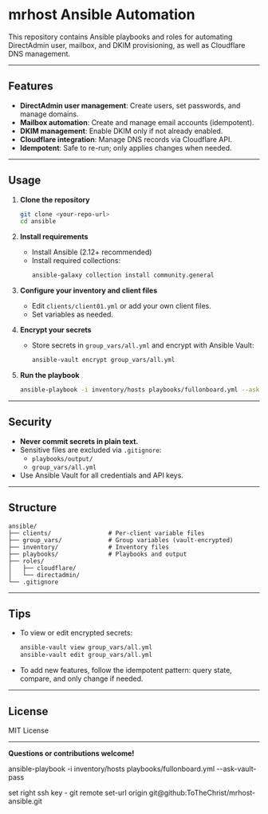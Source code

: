 # mrhost Ansible Automation

This repository contains Ansible playbooks and roles for automating DirectAdmin user, mailbox, and DKIM provisioning, as well as Cloudflare DNS management.

---

## Features

- **DirectAdmin user management**: Create users, set passwords, and manage domains.
- **Mailbox automation**: Create and manage email accounts (idempotent).
- **DKIM management**: Enable DKIM only if not already enabled.
- **Cloudflare integration**: Manage DNS records via Cloudflare API.
- **Idempotent**: Safe to re-run; only applies changes when needed.

---

## Usage

1. **Clone the repository**

   ```sh
   git clone <your-repo-url>
   cd ansible
   ```

2. **Install requirements**

   - Install Ansible (2.12+ recommended)
   - Install required collections:
     ```sh
     ansible-galaxy collection install community.general
     ```

3. **Configure your inventory and client files**

   - Edit `clients/client01.yml` or add your own client files.
   - Set variables as needed.

4. **Encrypt your secrets**

   - Store secrets in `group_vars/all.yml` and encrypt with Ansible Vault:
     ```sh
     ansible-vault encrypt group_vars/all.yml
     ```

5. **Run the playbook**

   ```sh
   ansible-playbook -i inventory/hosts playbooks/fullonboard.yml --ask-vault-pass
   ```

---

## Security

- **Never commit secrets in plain text.**
- Sensitive files are excluded via `.gitignore`:
  - `playbooks/output/`
  - `group_vars/all.yml`
- Use Ansible Vault for all credentials and API keys.

---

## Structure

```
ansible/
├── clients/                # Per-client variable files
├── group_vars/             # Group variables (vault-encrypted)
├── inventory/              # Inventory files
├── playbooks/              # Playbooks and output
├── roles/
│   ├── cloudflare/
│   └── directadmin/
└── .gitignore
```

---

## Tips

- To view or edit encrypted secrets:
  ```sh
  ansible-vault view group_vars/all.yml
  ansible-vault edit group_vars/all.yml
  ```
- To add new features, follow the idempotent pattern: query state, compare, and only change if needed.

---

## License

MIT License

---

**Questions or contributions welcome!**


ansible-playbook -i inventory/hosts playbooks/fullonboard.yml --ask-vault-pass

set right ssh key - git remote set-url origin git@github:ToTheChrist/mrhost-ansible.git